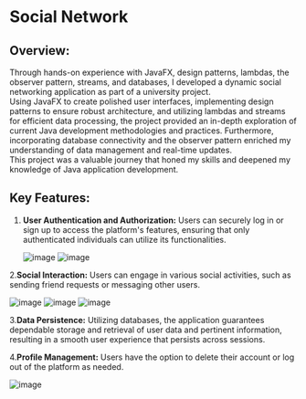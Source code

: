 # Social Network

## Overview:
Through hands-on experience with JavaFX, design patterns, lambdas, the observer pattern, streams, and databases, I developed a dynamic social networking application as part of a university project.  
Using JavaFX to create polished user interfaces, implementing design patterns to ensure robust architecture, and utilizing lambdas and streams for efficient data processing, the project provided an in-depth exploration of current Java development methodologies and practices. Furthermore, incorporating database connectivity and the observer pattern enriched my understanding of data management and real-time updates.  
This project was a valuable journey that honed my skills and deepened my knowledge of Java application development.

## Key Features:
1. **User Authentication and Authorization:** Users can securely log in or sign up to access the platform's features, ensuring that only authenticated individuals can utilize its functionalities.

   ![image](https://github.com/roxana-rosca/SocialNetworkGUI/assets/149573845/3f481aa3-de57-4c74-ac7b-e9d9599534fa)
   ![image](https://github.com/roxana-rosca/SocialNetworkGUI/assets/149573845/a9399b38-cc66-4ec9-b760-b4156d87c763)
   
2.**Social Interaction:** Users can engage in various social activities, such as sending friend requests or messaging other users.
  
  ![image](https://github.com/roxana-rosca/SocialNetworkGUI/assets/149573845/a0efc1df-602f-4ec1-a71d-05f9b69a88c9)
  ![image](https://github.com/roxana-rosca/SocialNetworkGUI/assets/149573845/b6ab8097-32c0-475a-84b4-ba70b9eba807)
  ![image](https://github.com/roxana-rosca/SocialNetworkGUI/assets/149573845/11cb6e8a-46c9-47a0-ba60-97752de529f5)

3.**Data Persistence:** Utilizing databases, the application guarantees dependable storage and retrieval of user data and pertinent information, resulting in a smooth user experience that persists across sessions.

4.**Profile Management:** Users have the option to delete their account or log out of the platform as needed.
  
  ![image](https://github.com/roxana-rosca/SocialNetworkGUI/assets/149573845/c37ed5c8-d54a-45f0-8167-1ac65613c471)
